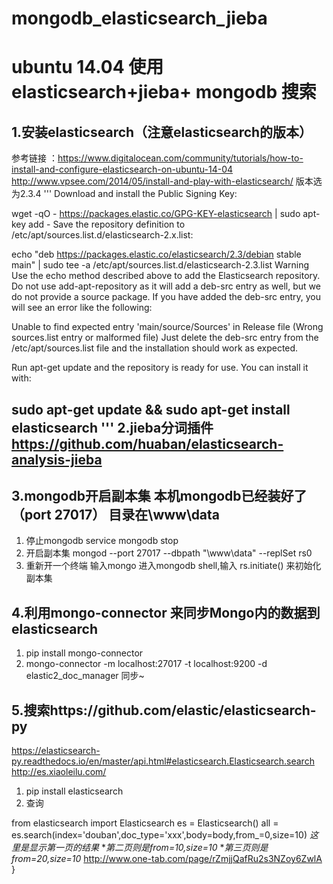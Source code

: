 # mongodb_elasticsearch_jieba

ubuntu 14.04 使用elasticsearch+jieba+ mongodb 搜索
==================================================


1.安装elasticsearch（注意elasticsearch的版本）
--------------------------------------------
 参考链接 ：https://www.digitalocean.com/community/tutorials/how-to-install-and-configure-elasticsearch-on-ubuntu-14-04
 http://www.vpsee.com/2014/05/install-and-play-with-elasticsearch/
 版本选为2.3.4
 '''
Download and install the Public Signing Key:

wget -qO - https://packages.elastic.co/GPG-KEY-elasticsearch | sudo apt-key add -
Save the repository definition to /etc/apt/sources.list.d/elasticsearch-2.x.list:

echo "deb https://packages.elastic.co/elasticsearch/2.3/debian stable main" | sudo tee -a /etc/apt/sources.list.d/elasticsearch-2.3.list
Warning
Use the echo method described above to add the Elasticsearch repository. Do not use add-apt-repository as it will add a deb-src entry as well, but we do not provide a source package. If you have added the deb-src entry, you will see an error like the following:

Unable to find expected entry 'main/source/Sources' in Release file (Wrong sources.list entry or malformed file)
Just delete the deb-src entry from the /etc/apt/sources.list file and the installation should work as expected.

Run apt-get update and the repository is ready for use. You can install it with:

sudo apt-get update && sudo apt-get install elasticsearch
'''
2.jieba分词插件 https://github.com/huaban/elasticsearch-analysis-jieba 
----------------------------------

3.mongodb开启副本集 本机mongodb已经装好了（port 27017） 目录在\www\data
----------------------------------
1. 停止mongodb service mongodb stop
2. 开启副本集  mongod --port 27017 --dbpath "\www\data" --replSet rs0
3. 重新开一个终端  输入mongo 进入mongodb shell,输入 rs.initiate() 来初始化 副本集

4.利用mongo-connector 来同步Mongo内的数据到 elasticsearch
---------------------------------------------------------
1. pip install mongo-connector
2. mongo-connector -m localhost:27017 -t localhost:9200 -d elastic2_doc_manager 同步~

5.搜索https://github.com/elastic/elasticsearch-py
------------------------------------------------------
https://elasticsearch-py.readthedocs.io/en/master/api.html#elasticsearch.Elasticsearch.search
http://es.xiaoleilu.com/
1. pip install elasticsearch
2. 查询

from elasticsearch import Elasticsearch
es = Elasticsearch()
all = es.search(index='douban',doc_type='xxx',body=body,from_=0,size=10)
*这里是显示第一页的结果*
**第二页则是from=10,size=10*
**第三页则是from=20,size=10*
http://www.one-tab.com/page/rZmjjQafRu2s3NZoy6ZwlA
}










            
